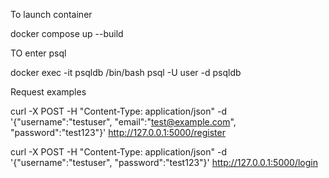 To launch container 

docker compose up --build


TO enter psql

docker exec -it psqldb /bin/bash
psql -U user -d psqldb


Request examples

curl -X POST -H "Content-Type: application/json" -d '{"username":"testuser", "email":"test@example.com", "password":"test123"}' http://127.0.0.1:5000/register

curl -X POST -H "Content-Type: application/json" -d '{"username":"testuser", "password":"test123"}' http://127.0.0.1:5000/login

